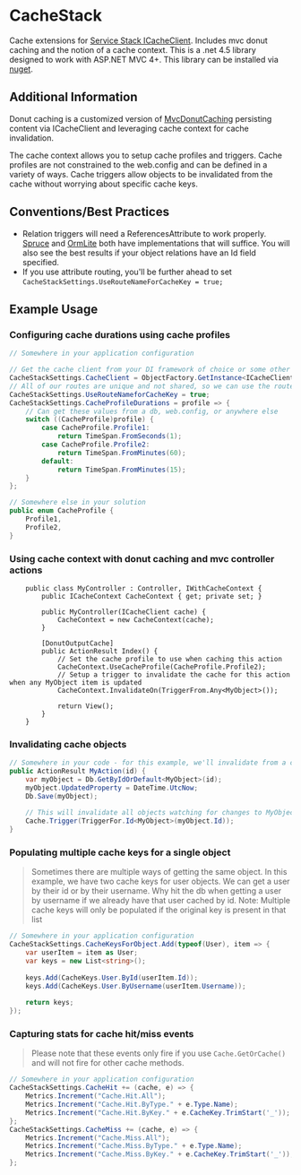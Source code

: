 CacheStack
===========

Cache extensions for [Service Stack ICacheClient](https://github.com/ServiceStack/ServiceStack/wiki/Caching). Includes mvc donut caching and the notion of a cache context.  This is a .net 4.5 library designed to work with ASP.NET MVC 4+. This library can be installed via [nuget](https://nuget.org/packages/CacheStack).

Additional Information
----------------------
Donut caching is a customized version of [MvcDonutCaching](http://mvcdonutcaching.codeplex.com) persisting content via ICacheClient and leveraging cache context for cache invalidation.

The cache context allows you to setup cache profiles and triggers. Cache profiles are not constrained to the web.config and can be defined in a variety of ways. Cache triggers allow objects to be invalidated from the cache without worrying about specific cache keys.

Conventions/Best Practices
-----------

* Relation triggers will need a ReferencesAttribute to work properly. [Spruce](https://github.com/jgeurts/spruce) and [OrmLite](https://github.com/servicestack/servicestack.ormlite) both have implementations that will suffice.  You will also see the best results if your object relations have an Id field specified.
* If you use attribute routing, you'll be further ahead to set `CacheStackSettings.UseRouteNameForCacheKey = true;`


Example Usage
------------------------------

### Configuring cache durations using cache profiles
```csharp
// Somewhere in your application configuration

// Get the cache client from your DI framework of choice or some other way
CacheStackSettings.CacheClient = ObjectFactory.GetInstance<ICacheClient>();
// All of our routes are unique and not shared, so we can use the route name instead of reflection to get a unique cache key
CacheStackSettings.UseRouteNameforCacheKey = true;
CacheStackSettings.CacheProfileDurations = profile => {
	// Can get these values from a db, web.config, or anywhere else
	switch ((CacheProfile)profile) {
		case CacheProfile.Profile1:
			return TimeSpan.FromSeconds(1);
		case CacheProfile.Profile2:
			return TimeSpan.FromMinutes(60);
		default:
			return TimeSpan.FromMinutes(15);
	}
};

// Somewhere else in your solution
public enum CacheProfile {
	Profile1,
	Profile2,
}
```


### Using cache context with donut caching and mvc controller actions
```cscharp
	public class MyController : Controller, IWithCacheContext {
		public ICacheContext CacheContext { get; private set; }
		
		public MyController(ICacheClient cache) {
			CacheContext = new CacheContext(cache);
		}
		
		[DonutOutputCache]
		public ActionResult Index() {
			// Set the cache profile to use when caching this action
			CacheContext.UseCacheProfile(CacheProfile.Profile2);
			// Setup a trigger to invalidate the cache for this action when any MyObject item is updated
			CacheContext.InvalidateOn(TriggerFrom.Any<MyObject>());
		
			return View();
		}
	}
```


### Invalidating cache objects
```csharp
// Somewhere in your code - for this example, we'll invalidate from a controller action
public ActionResult MyAction(id) {
	var myObject = Db.GetByIdOrDefault<MyObject>(id);
	myObject.UpdatedProperty = DateTime.UtcNow;
	Db.Save(myObject);
	
	// This will invalidate all objects watching for changes to MyObject types with this object's id
	Cache.Trigger(TriggerFor.Id<MyObject>(myObject.Id));
}
```


### Populating multiple cache keys for a single object
> Sometimes there are multiple ways of getting the same object. In this example, we have two cache keys for user objects. We can get a user by their id or by their username. Why hit the db when getting a user by username if we already have that user cached by id. 
> Note: Multiple cache keys will only be populated if the original key is present in that list
```csharp
// Somewhere in your application configuration
CacheStackSettings.CacheKeysForObject.Add(typeof(User), item => {
	var userItem = item as User;
	var keys = new List<string>();
	
	keys.Add(CacheKeys.User.ById(userItem.Id));
	keys.Add(CacheKeys.User.ByUsername(userItem.Username));
	
	return keys;
});
```


### Capturing stats for cache hit/miss events
> Please note that these events only fire if you use `Cache.GetOrCache()` and will not fire for other cache methods.
```csharp
// Somewhere in your application configuration
CacheStackSettings.CacheHit += (cache, e) => {
	Metrics.Increment("Cache.Hit.All");
	Metrics.Increment("Cache.Hit.ByType." + e.Type.Name);
	Metrics.Increment("Cache.Hit.ByKey." + e.CacheKey.TrimStart('_'));
};
CacheStackSettings.CacheMiss += (cache, e) => {
	Metrics.Increment("Cache.Miss.All");
	Metrics.Increment("Cache.Miss.ByType." + e.Type.Name);
	Metrics.Increment("Cache.Miss.ByKey." + e.CacheKey.TrimStart('_'));
};
```